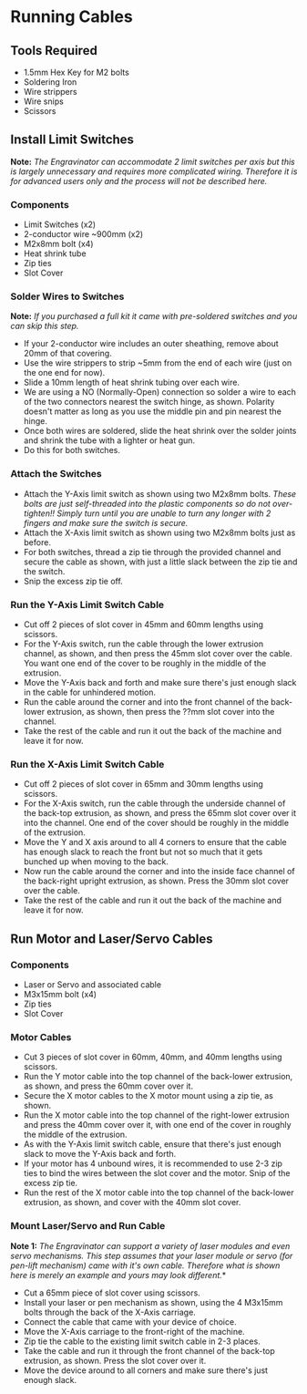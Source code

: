# Running Cables

## Tools Required

- 1.5mm Hex Key for M2 bolts
- Soldering Iron
- Wire strippers
- Wire snips
- Scissors

## Install Limit Switches

**Note:** *The Engravinator can accommodate 2 limit switches per axis but this is largely unnecessary and requires more complicated wiring. Therefore it is for advanced users only and the process will not be described here.*

### Components
- Limit Switches (x2)
- 2-conductor wire ~900mm (x2)
- M2x8mm bolt (x4)
- Heat shrink tube
- Zip ties
- Slot Cover

### Solder Wires to Switches

**Note:** *If you purchased a full kit it came with pre-soldered switches and you can skip this step.*

- If your 2-conductor wire includes an outer sheathing, remove about 20mm of that covering.
- Use the wire strippers to strip ~5mm from the end of each wire (just on the one end for now).
- Slide a 10mm length of heat shrink tubing over each wire.
- We are using a NO (Normally-Open) connection so solder a wire to each of the two connectors nearest the switch hinge, as shown. Polarity doesn't matter as long as you use the middle pin and pin nearest the hinge.
- Once both wires are soldered, slide the heat shrink over the solder joints and shrink the tube with a lighter or heat gun.
- Do this for both switches.

### Attach the Switches

- Attach the Y-Axis limit switch as shown using two M2x8mm bolts. *These bolts are just self-threaded into the plastic components so do not over-tighten!! Simply turn until you are unable to turn any longer with 2 fingers and make sure the switch is secure.*
- Attach the X-Axis limit switch as shown using two M2x8mm bolts just as before.
- For both switches, thread a zip tie through the provided channel and secure the cable as shown, with just a little slack between the zip tie and the switch.
- Snip the excess zip tie off.

### Run the Y-Axis Limit Switch Cable

- Cut off 2 pieces of slot cover in 45mm and 60mm lengths using scissors.
- For the Y-Axis switch, run the cable through the lower extrusion channel, as shown, and then press the 45mm slot cover over the cable. You want one end of the cover to be roughly in the middle of the extrusion.
- Move the Y-Axis back and forth and make sure there's just enough slack in the cable for unhindered motion.
- Run the cable around the corner and into the front channel of the back-lower extrusion, as shown, then press the ??mm slot cover into the channel.
- Take the rest of the cable and run it out the back of the machine and leave it for now.

### Run the X-Axis Limit Switch Cable

- Cut off 2 pieces of slot cover in 65mm and 30mm lengths using scissors.
- For the X-Axis switch, run the cable through the underside channel of the back-top extrusion, as shown, and press the 65mm slot cover over it into the channel. One end of the cover should be roughly in the middle of the extrusion.
- Move the Y and X axis around to all 4 corners to ensure that the cable has enough slack to reach the front but not so much that it gets bunched up when moving to the back.
- Now run the cable around the corner and into the inside face channel of the back-right upright extrusion, as shown. Press the 30mm slot cover over the cable.
- Take the rest of the cable and run it out the back of the machine and leave it for now.

## Run Motor and Laser/Servo Cables

### Components
- Laser or Servo and associated cable
- M3x15mm bolt (x4)
- Zip ties
- Slot Cover

### Motor Cables

- Cut 3 pieces of slot cover in 60mm, 40mm, and 40mm lengths using scissors.
- Run the Y motor cable into the top channel of the back-lower extrusion, as shown, and press the 60mm cover over it.
- Secure the X motor cables to the X motor mount using a zip tie, as shown.
- Run the X motor cable into the top channel of the right-lower extrusion and press the 40mm cover over it, with one end of the cover in roughly the middle of the extrusion.
- As with the Y-Axis limit switch cable, ensure that there's just enough slack to move the Y-Axis back and forth.
- If your motor has 4 unbound wires, it is recommended to use 2-3 zip ties to bind the wires between the slot cover and the motor. Snip of the excess zip tie.
- Run the rest of the X motor cable into the top channel of the back-lower extrusion, as shown, and cover with the 40mm slot cover.

### Mount Laser/Servo and Run Cable

**Note 1:** *The Engravinator can support a variety of laser modules and even servo mechanisms. This step assumes that your laser module or servo (for pen-lift mechanism) came with it's own cable. Therefore what is shown here is merely an example and yours may look different.**


- Cut a 65mm piece of slot cover using scissors.
- Install your laser or pen mechanism as shown, using the 4 M3x15mm bolts through the back of the X-Axis carriage.
- Connect the cable that came with your device of choice.
- Move the X-Axis carriage to the front-right of the machine.
- Zip tie the cable to the existing limit switch cable in 2-3 places.
- Take the cable and run it through the front channel of the back-top extrusion, as shown. Press the slot cover over it.
- Move the device around to all corners and make sure there's just enough slack.
